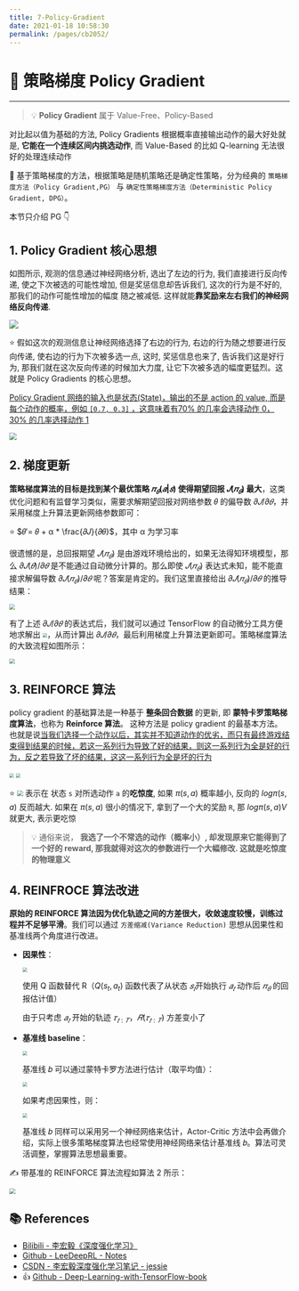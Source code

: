 ```yaml
---
title: 7-Policy-Gradient
date: 2021-01-18 10:58:30
permalink: /pages/cb2052/
---
```

# 💫 策略梯度 Policy Gradient

---

> 💡 **Policy Gradient** 属于 Value-Free、Policy-Based

对比起以值为基础的方法, Policy Gradients 根据概率直接输出动作的最大好处就是, **它能在一个连续区间内挑选动作**, 而 Value-Based 的比如 Q-learning 无法很好的处理连续动作

🚨 基于策略梯度的方法，根据策略是随机策略还是确定性策略，分为经典的 `策略梯度方法（Policy Gradient,PG）` 与 `确定性策略梯度方法（Deterministic Policy Gradient, DPG）`。

本节只介绍 PG 👇

## 1. Policy Gradient 核心思想

如图所示, 观测的信息通过神经网络分析, 选出了左边的行为, 我们直接进行反向传递, 使之下次被选的可能性增加, 但是奖惩信息却告诉我们, 这次的行为是不好的, 那我们的动作可能性增加的幅度 随之被减低. 这样就能**靠奖励来左右我们的神经网络反向传递**. 

![](https://cs-wiki.oss-cn-shanghai.aliyuncs.com/img/20201102094845.png)

⭐ 假如这次的观测信息让神经网络选择了右边的行为, 右边的行为随之想要进行反向传递, 使右边的行为下次被多选一点, 这时, 奖惩信息也来了, 告诉我们这是好行为, 那我们就在这次反向传递的时候加大力度, 让它下次被多选的幅度更猛烈。这就是 Policy Gradients 的核心思想。

<u>Policy Gradient 网络的输入也是状态(State)，输出的不是 action 的 value, 而是每个动作的概率，例如 `[0.7, 0.3]` ，这意味着有70% 的几率会选择动作 0，30% 的几率选择动作 1</u>

<img src="https://cs-wiki.oss-cn-shanghai.aliyuncs.com/img/20201108210740.png" style="zoom:80%;" />

## 2. 梯度更新

**策略梯度算法的目标是找到某个最优策略 $𝜋_𝜃(𝑎|𝑠)$ 使得期望回报 $𝐽(𝜋_𝜃)$ 最大**，这类优化问题和有监督学习类似，需要求解期望回报对网络参数 𝜃 的偏导数 $𝜕𝐽 / 𝜕𝜃$，并采用梯度上升算法更新网络参数即可：

⭐ $𝜃′= 𝜃 + α * \frac{𝜕𝐽}{𝜕𝜃}$，其中 α 为学习率

很遗憾的是，总回报期望 $𝐽(𝜋_𝜃)$ 是由游戏环境给出的，如果无法得知环境模型，那么 $𝜕𝐽(𝜃) / 𝜕𝜃$ 是不能通过自动微分计算的。那么即使 $𝐽(𝜋_𝜃)$ 表达式未知，能不能直接求解偏导数 $𝜕𝐽(𝜋_𝜃)/𝜕𝜃$ 呢？答案是肯定的。我们这里直接给出 $𝜕𝐽(𝜋_𝜃)/𝜕𝜃$ 的推导结果：

<img src="https://cs-wiki.oss-cn-shanghai.aliyuncs.com/img/20201110155709.png" style="zoom:60%;" />

有了上述 $𝜕𝐽/𝜕𝜃$ 的表达式后，我们就可以通过 TensorFlow 的自动微分工具方便地求解出 <img src="https://cs-wiki.oss-cn-shanghai.aliyuncs.com/img/20201110160103.png" style="zoom:50%;" />，从而计算出 $𝜕𝐽/𝜕𝜃$，最后利用梯度上升算法更新即可。策略梯度算法的大致流程如图所示：

<img src="https://cs-wiki.oss-cn-shanghai.aliyuncs.com/img/20201110160153.png" style="zoom: 62%;" />

## 3. REINFORCE 算法

policy gradient 的基础算法是一种基于 **整条回合数据** 的更新, 即 **蒙特卡罗策略梯度算法**，也称为 **Reinforce 算法**。 这种方法是 policy gradient 的最基本方法。也就是说<u>当我们选择一个动作以后，其实并不知道动作的优劣，而只有最终游戏结束得到结果的时候，若这一系列行为导致了好的结果，则这一系列行为全是好的行为，反之若导致了坏的结果，这这一系列行为全是坏的行为</u>

<img src="https://cs-wiki.oss-cn-shanghai.aliyuncs.com/img/20201108212847.png" style="zoom: 50%;" />

<img src="https://cs-wiki.oss-cn-shanghai.aliyuncs.com/img/20201110201325.png" style="zoom:50%;" />

⭐ <img src="https://cs-wiki.oss-cn-shanghai.aliyuncs.com/img/20201110201523.png" style="zoom: 67%;" /> 表示在 状态 `s` 对所选动作 `a` 的**吃惊度**, 如果 $\pi(s,a)$ 概率越小, 反向的 $log\pi(s,a)$ 反而越大. 如果在 $\pi(s,a)$ 很小的情况下, 拿到了一个大的奖励 `R`, 那 $log\pi(s,a)V$ 就更大, 表示更吃惊

> 💡 通俗来说， **我选了一个不常选的动作（概率小）, 却发现原来它能得到了一个好的 reward, 那我就得对这次的参数进行一个大幅修改. 这就是吃惊度的物理意义**

## 4. REINFROCE 算法改进

**原始的 REINFORCE 算法因为优化轨迹之间的方差很大，收敛速度较慢，训练过程并不足够平滑**。我们可以通过 `方差缩减(Variance Reduction)` 思想从因果性和基准线两个角度进行改进。

- **因果性**：

  <img src="https://cs-wiki.oss-cn-shanghai.aliyuncs.com/img/20201110202653.png" style="zoom: 50%;" />

  使用 Q 函数替代 R（$Q(s_t,a_t)$ 函数代表了从状态 $𝑠_𝑡$开始执行 $𝑎_𝑡$ 动作后 $𝜋_𝜃$ 的回报估计值）

  由于只考虑 $𝑎_𝑡$ 开始的轨迹 $𝜏_{𝑡:𝑇}$，$𝑅(𝜏_{𝑡:𝑇})$ 方差变小了

- **基准线 baseline**：

  <img src="https://cs-wiki.oss-cn-shanghai.aliyuncs.com/img/20201110203200.png" style="zoom:50%;" />

  基准线 𝑏 可以通过蒙特卡罗方法进行估计（取平均值）：

  <img src="https://cs-wiki.oss-cn-shanghai.aliyuncs.com/img/20201110203354.png" style="zoom:50%;" />

  如果考虑因果性，则：

  <img src="https://cs-wiki.oss-cn-shanghai.aliyuncs.com/img/20201110203426.png" style="zoom:50%;" />

  

  基准线 𝑏 同样可以采用另一个神经网络来估计，Actor-Critic 方法中会再做介绍，实际上很多策略梯度算法也经常使用神经网络来估计基准线 𝑏。算法可灵活调整，掌握算法思想最重要。

✍ 带基准的 REINFORCE 算法流程如算法 2 所示：

<img src="https://cs-wiki.oss-cn-shanghai.aliyuncs.com/img/20201110203749.png" style="zoom:67%;" />

## 📚 References

- [Bilibili - 李宏毅《深度强化学习》](https://www.bilibili.com/video/BV1MW411w79n)
- [Github - LeeDeepRL - Notes](https://datawhalechina.github.io/leedeeprl-notes/)
- [CSDN - 李宏毅深度强化学习笔记 - jessie](https://blog.csdn.net/cindy_1102/article/details/87904928)
- 👍 [Github - Deep-Learning-with-TensorFlow-book](https://github.com/dragen1860/Deep-Learning-with-TensorFlow-book)